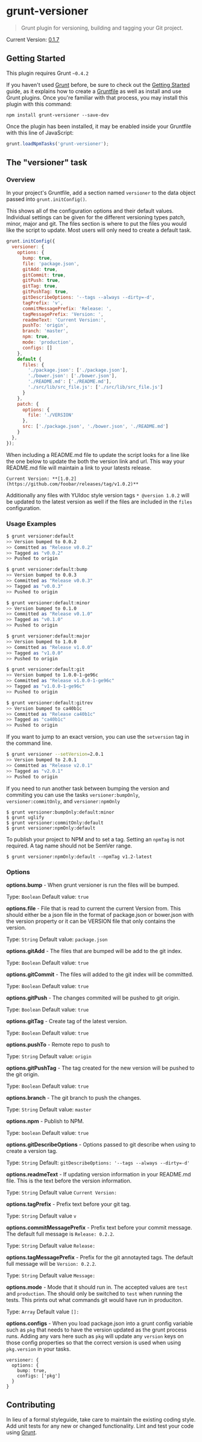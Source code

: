 # grunt-versioner

> Grunt plugin for versioning, building and tagging your Git project.

Current Version: [0.1.7](https://github.com/amkirwan/grunt-versioner/releases/v0.1.7)

## Getting Started
This plugin requires Grunt `~0.4.2`

If you haven't used [Grunt](http://gruntjs.com/) before, be sure to check out the [Getting Started](http://gruntjs.com/getting-started) guide, as it explains how to create a [Gruntfile](http://gruntjs.com/sample-gruntfile) as well as install and use Grunt plugins. Once you're familiar with that process, you may install this plugin with this command:

```shell
npm install grunt-versioner --save-dev
```

Once the plugin has been installed, it may be enabled inside your Gruntfile with this line of JavaScript:

```js
grunt.loadNpmTasks('grunt-versioner');
```

## The "versioner" task

### Overview

In your project's Gruntfile, add a section named `versioner` to the data object passed into `grunt.initConfig()`.

This shows all of the configuration options and their default values. Individual settings can be given for the different versioning types patch, minor, major and git. The files section is where to put the files you would like the script to update.  Most users will only need to create a default task.

```js
grunt.initConfig({
  versioner: {
    options: {
      bump: true,
      file: 'package.json',
      gitAdd: true,
      gitCommit: true,
      gitPush: true,
      gitTag: true,
      gitPushTag: true,
      gitDescribeOptions: '--tags --always --dirty=-d',
      tagPrefix: 'v',
      commitMessagePrefix: 'Release: ',
      tagMessagePrefix: 'Version: ',
      readmeText: 'Current Version:',
      pushTo: 'origin',
      branch: 'master',
      npm: true,
      mode: 'production',
      configs: []
    },
    default {
      files: {
        './package.json': ['./package.json'],
        './bower.json': ['./bower.json'],
        './README.md': ['./README.md'],
        './src/lib/src_file.js': ['./src/lib/src_file.js']
      }
    },
    patch: {
      options: {
        file: './VERSION'
      },
      src: ['./package.json', './bower.json', './README.md']
    }
  },
});
```

When including a README.md file to update the script looks for a line like the one below to update the both the version link and url. This way your README.md file will maintain a link to your latests release.


```
Current Version: **[1.0.2](https://github.com/foobar/releases/tag/v1.0.2)**
```

Additionally any files with YUIdoc style version tags `* @version 1.0.2` will be updated to the latest version as well if the files are included in the `files` configuration.

### Usage Examples

```bash
$ grunt versioner:default
>> Version bumped to 0.0.2
>> Committed as "Release v0.0.2"
>> Tagged as "v0.0.2"
>> Pushed to origin

$ grunt versioner:default:bump
>> Version bumped to 0.0.3
>> Committed as "Release v0.0.3"
>> Tagged as "v0.0.3"
>> Pushed to origin

$ grunt versioner:default:minor
>> Version bumped to 0.1.0
>> Committed as "Release v0.1.0"
>> Tagged as "v0.1.0"
>> Pushed to origin

$ grunt versioner:default:major
>> Version bumped to 1.0.0
>> Committed as "Release v1.0.0"
>> Tagged as "v1.0.0"
>> Pushed to origin

$ grunt versioner:default:git
>> Version bumped to 1.0.0-1-ge96c
>> Committed as "Release v1.0.0-1-ge96c"
>> Tagged as "v1.0.0-1-ge96c"
>> Pushed to origin

$ grunt versioner:default:gitrev
>> Version bumped to ca40b1c
>> Committed as "Release ca40b1c"
>> Tagged as "ca40b1c"
>> Pushed to origin
```

If you want to jump to an exact version, you can use the ```setversion``` tag in the command line.

```bash
$ grunt versioner --setVersion=2.0.1
>> Version bumped to 2.0.1
>> Committed as "Release v2.0.1"
>> Tagged as "v2.0.1"
>> Pushed to origin
```

If you need to run another task between bumping the version and commiting you can use the tasks `versioner:bumpOnly`, `versioner:commitOnly`, and `versioner:npmOnly`

```
$ grunt versioner:bumpOnly:default:minor
$ grunt uglify
$ grunt versioner:commitOnly:default
$ grunt versioner:npmOnly:default
```

To publish your project to NPM and to set a tag. Setting an `npmTag` is not required. A tag name should not be SemVer range.

```
$ grunt versioner:npmOnly:default --npmTag v1.2-latest
```

### Options

**options.bump** - When grunt versioner is run the files will be bumped. 

Type: `Boolean`
Default value: `true`

**options.file** - File that is read to current the current Version from. This should either be a json file in the format of package.json or bower.json with the version property or it can be VERSION file that only contains the version.

Type: `String`
Default value: `package.json`

**options.gitAdd** - The files that are bumped will be add to the git index.

Type: `Boolean`
Default value: `true`

**options.gitCommit** - The files will added to the git index will be committed. 

Type: `Boolean`
Default value: `true`

**options.gitPush** - The changes commited will be pushed to git origin.

Type: `Boolean`
Default value: `true`

**options.gitTag** - Create tag of the latest version.

Type: `Boolean`
Default value: `true`

**options.pushTo** - Remote repo to push to

Type: `String`
Default value: `origin`

**options.gitPushTag** - The tag created for the new version will be pushed to the git origin.

Type: `Boolean`
Default value: `true`

**options.branch** - The git branch to push the changes.

Type: `String`
Default value: `master`

**options.npm** - Publish to NPM.

Type: `boolean`
Default value: `true`

**options.gitDescribeOptions** - Options passed to git describe when using to create a version tag.

Type: `String`
Default: `gitDescribeOptions: '--tags --always --dirty=-d'`
 
**options.readmeText** - If updating version information in your README.md file. This is the text before the version information. 

Type: `String`
Default value `Current Version:`

**options.tagPrefix** - Prefix text before your git tag.

Type: `String`
Default value `v`

**options.commitMessagePrefix** - Prefix text before your commit message. The default full message is `Release: 0.2.2`.

Type: `String`
Default value `Release: `

**options.tagMessagePrefix** - Prefix for the git annotayted tags. The default full message will be `Version: 0.2.2`.

Type: `String`
Default value `Message: `

**options.mode** - Mode that it should run in. The accepted values are `test` and `production`. The should only be switched to `test` when running the tests. This prints out what commands git would have run in produciton.

Type: `Array`
Default value `[]: `

**options.configs** - When you load package.json into a grunt config variable such as `pkg` that needs to have the version updated as the grunt process runs. Adding any vars here such as `pkg` will update any `version` keys on those config properties so that the correct version is used when using `pkg.version` in your tasks.

```
versioner: {
  options: {
    bump: true,
    configs: ['pkg']
  }
}
```

## Contributing
In lieu of a formal styleguide, take care to maintain the existing coding style. Add unit tests for any new or changed functionality. Lint and test your code using [Grunt](http://gruntjs.com/).

